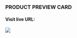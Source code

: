 ### PRODUCT PREVIEW CARD
#### Visit live URL: 
<a href=""><img src="https://user-images.githubusercontent.com/109923493/224543020-9375c80f-4271-4d15-854e-43c5fc032e86.png"></a>

